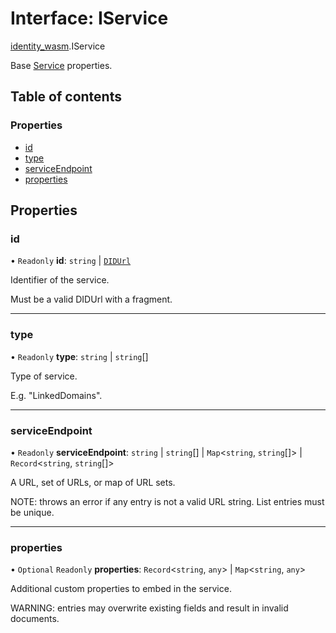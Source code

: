 # Interface: IService

[identity\_wasm](../modules/identity_wasm.md).IService

Base [Service](../classes/identity_wasm.Service.md) properties.

## Table of contents

### Properties

- [id](identity_wasm.IService.md#id)
- [type](identity_wasm.IService.md#type)
- [serviceEndpoint](identity_wasm.IService.md#serviceendpoint)
- [properties](identity_wasm.IService.md#properties)

## Properties

### id

• `Readonly` **id**: `string` \| [`DIDUrl`](../classes/identity_wasm.DIDUrl.md)

Identifier of the service.

Must be a valid DIDUrl with a fragment.

___

### type

• `Readonly` **type**: `string` \| `string`[]

Type of service.

E.g. "LinkedDomains".

___

### serviceEndpoint

• `Readonly` **serviceEndpoint**: `string` \| `string`[] \| `Map`\<`string`, `string`[]\> \| `Record`\<`string`, `string`[]\>

A URL, set of URLs, or map of URL sets.

NOTE: throws an error if any entry is not a valid URL string. List entries must be unique.

___

### properties

• `Optional` `Readonly` **properties**: `Record`\<`string`, `any`\> \| `Map`\<`string`, `any`\>

Additional custom properties to embed in the service.

WARNING: entries may overwrite existing fields and result in invalid documents.
